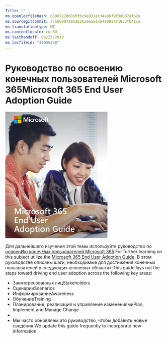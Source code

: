 ```yaml
---
Title: ''
ms.openlocfilehash: 6396722d085bf6c9e831ac34a86f9f3d087ef62e
ms.sourcegitcommit: 775d6807291ab263eea5ec649d9aaf1933fb41ca
ms.translationtype: MT
ms.contentlocale: ru-RU
ms.lasthandoff: 04/23/2019
ms.locfileid: "32055438"
---
```

# <a name="microsoft-365-end-user-adoption-guide"></a><span data-ttu-id="e64e0-102">Руководство по освоению конечных пользователей Microsoft 365</span><span class="sxs-lookup"><span data-stu-id="e64e0-102">Microsoft 365 End User Adoption Guide</span></span>

![Руководство по внедрению Microsoft 365](media/m365euguide.png)

<span data-ttu-id="e64e0-104">Для дальнейшего изучения этой темы используйте руководство по [освоенИю конечНых пользователей Microsoft 365](https://aka.ms/adoptionguide).</span><span class="sxs-lookup"><span data-stu-id="e64e0-104">For further learning on this subject utilize the [Microsoft 365 End User Adoption Guide](https://aka.ms/adoptionguide).</span></span> <span data-ttu-id="e64e0-105">В этом руководстве описаны шаги, необходимые для достижения конечных пользователей в следующих ключевых областях:</span><span class="sxs-lookup"><span data-stu-id="e64e0-105">This guide lays out the steps toward driving end user adoption across the following key areas:</span></span>

- <span data-ttu-id="e64e0-106">Заинтересованных лиц</span><span class="sxs-lookup"><span data-stu-id="e64e0-106">Stakeholders</span></span>
- <span data-ttu-id="e64e0-107">Сценарии</span><span class="sxs-lookup"><span data-stu-id="e64e0-107">Scenarios</span></span>
- <span data-ttu-id="e64e0-108">Информирование</span><span class="sxs-lookup"><span data-stu-id="e64e0-108">Awareness</span></span>
- <span data-ttu-id="e64e0-109">Обучение</span><span class="sxs-lookup"><span data-stu-id="e64e0-109">Training</span></span> 
- <span data-ttu-id="e64e0-110">Планирование, реализация и управление изменениями</span><span class="sxs-lookup"><span data-stu-id="e64e0-110">Plan, Implement and Manage Change</span></span>
- 
- <span data-ttu-id="e64e0-111">Мы часто обновляем это руководство, чтобы добавить новые сведения.</span><span class="sxs-lookup"><span data-stu-id="e64e0-111">We update this guide frequently to incorporate new information.</span></span>